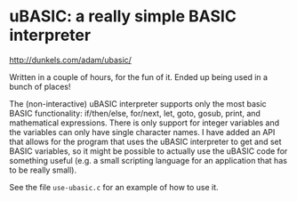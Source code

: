 uBASIC: a really simple BASIC interpreter
=========================================

http://dunkels.com/adam/ubasic/

Written in a couple of hours, for the fun of it. Ended up being used in a bunch of places!

The (non-interactive) uBASIC interpreter supports only the most basic BASIC functionality: if/then/else, for/next, let, goto, gosub, print, and mathematical expressions. There is only support for integer variables and the variables can only have single character names. I have added an API that allows for the program that uses the uBASIC interpreter to get and set BASIC variables, so it might be possible to actually use the uBASIC code for something useful (e.g. a small scripting language for an application that has to be really small).

See the file `use-ubasic.c` for an example of how to use it.
